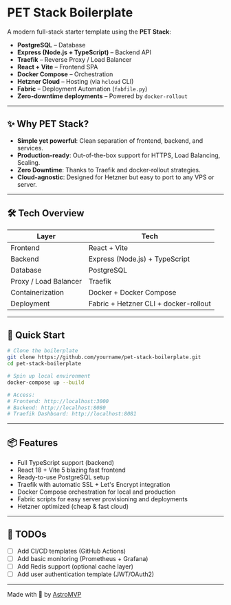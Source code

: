 # PET Stack Boilerplate

A modern full-stack starter template using the **PET Stack**:

- **PostgreSQL** – Database
- **Express (Node.js + TypeScript)** – Backend API
- **Traefik** – Reverse Proxy / Load Balancer
- **React + Vite** – Frontend SPA
- **Docker Compose** – Orchestration
- **Hetzner Cloud** – Hosting (via `hcloud` CLI)
- **Fabric** – Deployment Automation (`fabfile.py`)
- **Zero-downtime deployments** – Powered by `docker-rollout`

---

## ✨ Why PET Stack?

- **Simple yet powerful**: Clean separation of frontend, backend, and services.
- **Production-ready**: Out-of-the-box support for HTTPS, Load Balancing, Scaling.
- **Zero Downtime**: Thanks to Traefik and docker-rollout strategies.
- **Cloud-agnostic**: Designed for Hetzner but easy to port to any VPS or server.

---

## 🛠 Tech Overview

| Layer             | Tech                                                                 |
|-------------------|----------------------------------------------------------------------|
| Frontend          | React + Vite                                                         |
| Backend           | Express (Node.js) + TypeScript                                        |
| Database          | PostgreSQL                                                           |
| Proxy / Load Balancer | Traefik                                                          |
| Containerization  | Docker + Docker Compose                                              |
| Deployment        | Fabric + Hetzner CLI + docker-rollout                                |

---

## 🚀 Quick Start

```bash
# Clone the boilerplate
git clone https://github.com/yourname/pet-stack-boilerplate.git
cd pet-stack-boilerplate

# Spin up local environment
docker-compose up --build

# Access:
# Frontend: http://localhost:3000
# Backend: http://localhost:8080
# Traefik Dashboard: http://localhost:8081
```

---

## 📦 Features

- Full TypeScript support (backend)
- React 18 + Vite 5 blazing fast frontend
- Ready-to-use PostgreSQL setup
- Traefik with automatic SSL + Let's Encrypt integration
- Docker Compose orchestration for local and production
- Fabric scripts for easy server provisioning and deployments
- Hetzner optimized (cheap & fast cloud)

---

## 🧹 TODOs

- [ ] Add CI/CD templates (GitHub Actions)
- [ ] Add basic monitoring (Prometheus + Grafana)
- [ ] Add Redis support (optional cache layer)
- [ ] Add user authentication template (JWT/OAuth2)

---

Made with 🚀 by [AstroMVP](https://astromvp.com)
